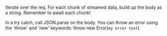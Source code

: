 Iterate over the req. 
For each chunk of streamed data, build up the body as a string.
Remember to await each chunk!

In a try catch, call JSON.parse on the body. 
You can throw an error using the 'throw' and 'new' keywords:
    throw new Error(`my error text`)



